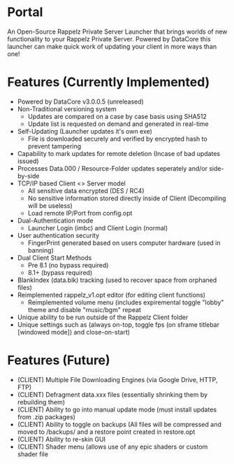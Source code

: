 # Portal
An Open-Source Rappelz Private Server Launcher that brings worlds of new functionality to your Rappelz Private Server. Powered by
DataCore this launcher can make quick work of updating your client in more ways than one!

# Features (Currently Implemented)
- Powered by DataCore v3.0.0.5 (unreleased)
- Non-Traditional versioning system
  - Updates are compared on a case by case basis using SHA512
  - Update list is requested on demand and generated in real-time
- Self-Updating (Launcher updates it's own exe)
  - File is downloaded securely and verified by encrypted hash to prevent tampering
- Capability to mark updates for remote deletion (Incase of bad updates issued)
- Processes Data.000 / Resource-Folder updates seperately and/or side-by-side
- TCP/IP based Client <> Server model
  - All sensitive data encrypted (DES / RC4)
  - No sensitive information stored directly inside of Client (Decompiling will be useless)
  - Load remote IP/Port from config.opt
- Dual-Authentication mode
  - Launcher Login (imbc) and Client Login (normal)
- User authentication security
  - FingerPrint generated based on users computer hardware (used in banning)
- Dual Client Start Methods
  - Pre 8.1 (no bypass required)
  - 8.1+ (bypass required)
- BlankIndex (data.blk) tracking (used to recover space from orphaned files)
- Reimplemented rappelz_v1.opt editor (for editing client functions)
  - Reimplemented volume menu (includes expiremental toggle "lobby" theme and disable "music/bgm" repeat
- Unique ability to be run outside of the Rappelz Client folder
- Unique settings such as (always on-top, toggle fps (on sframe titlebar [windowed mode]) and close-on-start)

# Features (Future)

- (CLIENT) Multiple File Downloading Engines (via Google Drive, HTTP, FTP)
- (CLIENT) Defragment data.xxx files (essentially shrinking them by rebuilding them)
- (CLIENT) Ability to go into manual update mode (must install updates from .zip packages)
- (CLIENT) Ability to toggle on backups (All files will be compressed and moved to /backups/ and a restore point created in restore.opt
- (CLIENT) Ability to re-skin GUI
- (CLIENT) Shader menu (allows use of any epic shaders or custom shader file
